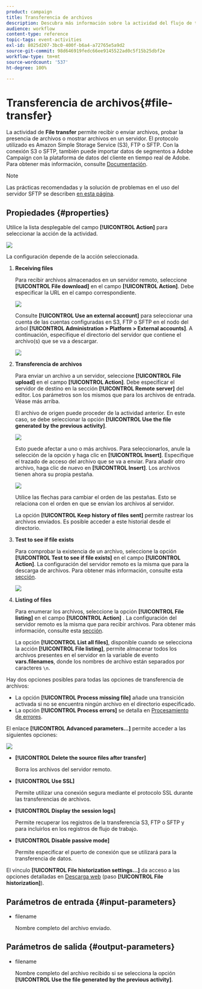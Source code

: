```yaml
---
product: campaign
title: Transferencia de archivos
description: Descubra más información sobre la actividad del flujo de trabajo Transferencia de archivos
audience: workflow
content-type: reference
topic-tags: event-activities
exl-id: 8025d207-3bc0-400f-b6a4-a72765e5a9d2
source-git-commit: 98d646919fedc66ee9145522ad0c5f15b25dbf2e
workflow-type: tm+mt
source-wordcount: '537'
ht-degree: 100%

---
```


# Transferencia de archivos{#file-transfer}

La actividad de **File transfer** permite recibir o enviar archivos, probar la presencia de archivos o mostrar archivos en un servidor. El protocolo utilizado es Amazon Simple Storage Service (S3), FTP o SFTP.
Con la conexión S3 o SFTP, también puede importar datos de segmentos a Adobe Campaign con la plataforma de datos del cliente en tiempo real de Adobe. Para obtener más información, consulte [Documentación](https://experienceleague.adobe.com/docs/experience-platform/destinations/catalog/email-marketing/adobe-campaign.html?lang=es#catalog).

>[!NOTE]
>
>Las prácticas recomendadas y la solución de problemas en el uso del servidor SFTP se describen [en esta página](../../platform/using/sftp-server-usage.md).

## Propiedades {#properties}

Utilice la lista desplegable del campo **[!UICONTROL Action]** para seleccionar la acción de la actividad.

![](assets/file_transfert_action.png)

La configuración depende de la acción seleccionada.

1. **Receiving files**

   Para recibir archivos almacenados en un servidor remoto, seleccione **[!UICONTROL File download]** en el campo **[!UICONTROL Action]**. Debe especificar la URL en el campo correspondiente.

   ![](assets/file_transfert_edit.png)

   Consulte **[!UICONTROL Use an external account]** para seleccionar una cuenta de las cuentas configuradas en S3, FTP o SFTP en el nodo del árbol **[!UICONTROL Administration > Platform > External accounts]**. A continuación, especifique el directorio del servidor que contiene el archivo(s) que se va a descargar.

   ![](assets/file_transfert_edit_external.png)

1. **Transferencia de archivos**

   Para enviar un archivo a un servidor, seleccione **[!UICONTROL File upload]** en el campo **[!UICONTROL Action]**. Debe especificar el servidor de destino en la sección **[!UICONTROL Remote server]** del editor. Los parámetros son los mismos que para los archivos de entrada. Véase más arriba.

   El archivo de origen puede proceder de la actividad anterior. En este caso, se debe seleccionar la opción **[!UICONTROL Use the file generated by the previous activity]**.

   ![](assets/file_transfert_edit_send.png)

   Esto puede afectar a uno o más archivos. Para seleccionarlos, anule la selección de la opción y haga clic en **[!UICONTROL Insert]**. Especifique el trazado de acceso del archivo que se va a enviar. Para añadir otro archivo, haga clic de nuevo en **[!UICONTROL Insert]**. Los archivos tienen ahora su propia pestaña.

   ![](assets/file_transfert_source.png)

   Utilice las flechas para cambiar el orden de las pestañas. Esto se relaciona con el orden en que se envían los archivos al servidor.

   La opción **[!UICONTROL Keep history of files sent]** permite rastrear los archivos enviados. Es posible acceder a este historial desde el directorio.

1. **Test to see if file exists**

   Para comprobar la existencia de un archivo, seleccione la opción **[!UICONTROL Test to see if file exists]** en el campo **[!UICONTROL Action]**. La configuración del servidor remoto es la misma que para la descarga de archivos. Para obtener más información, consulte esta [sección](#properties).

   ![](assets/file_transfert_edit_test.png)

1. **Listing of files**

   Para enumerar los archivos, seleccione la opción **[!UICONTROL File listing]** en el campo **[!UICONTROL Action]** . La configuración del servidor remoto es la misma que para recibir archivos. Para obtener más información, consulte esta [sección](#properties).

   La opción **[!UICONTROL List all files]**, disponible cuando se selecciona la acción **[!UICONTROL File listing]**, permite almacenar todos los archivos presentes en el servidor en la variable de evento **vars.filenames**, donde los nombres de archivo están separados por caracteres `\n`.

Hay dos opciones posibles para todas las opciones de transferencia de archivos:

* La opción **[!UICONTROL Process missing file]** añade una transición activada si no se encuentra ningún archivo en el directorio especificado.
* La opción **[!UICONTROL Process errors]** se detalla en [Procesamiento de errores](../../workflow/using/monitoring-workflow-execution.md#processing-errors).

El enlace **[!UICONTROL Advanced parameters...]** permite acceder a las siguientes opciones:

![](assets/file_transfert_advanced.png)

* **[!UICONTROL Delete the source files after transfer]**

   Borra los archivos del servidor remoto.

* **[!UICONTROL Use SSL]**

   Permite utilizar una conexión segura mediante el protocolo SSL durante las transferencias de archivos.

* **[!UICONTROL Display the session logs]**

   Permite recuperar los registros de la transferencia S3, FTP o SFTP y para incluirlos en los registros de flujo de trabajo.

* **[!UICONTROL Disable passive mode]**

   Permite especificar el puerto de conexión que se utilizará para la transferencia de datos.

El vínculo **[!UICONTROL File historization settings...]** da acceso a las opciones detalladas en [ Descarga web](../../workflow/using/web-download.md) (paso **[!UICONTROL File historization]**).

## Parámetros de entrada {#input-parameters}

* filename

   Nombre completo del archivo enviado.

## Parámetros de salida {#output-parameters}

* filename

   Nombre completo del archivo recibido si se selecciona la opción **[!UICONTROL Use the file generated by the previous activity]**.

